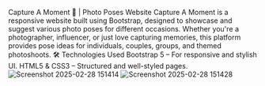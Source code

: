 Capture A Moment 📸 | Photo Poses Website
Capture A Moment is a responsive website built using Bootstrap, designed to showcase and suggest various photo poses for different occasions. Whether you're a photographer, influencer, or just love capturing memories, this platform provides pose ideas for individuals, couples, groups, and themed photoshoots.
🛠️ Technologies Used
Bootstrap 5 – For responsive and stylish UI.
HTML5 & CSS3 – Structured and well-styled pages.
![Screenshot 2025-02-28 151414](https://github.com/user-attachments/assets/870e9424-5c22-495e-ac89-bc3c877b59c0)
![Screenshot 2025-02-28 151428](https://github.com/user-attachments/assets/850afb6b-b7f8-4944-b55a-fe994260f74d)
